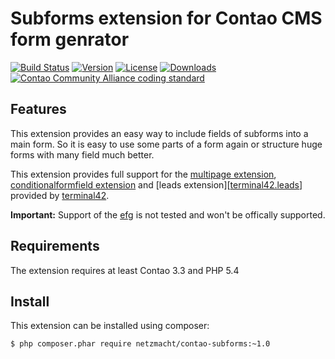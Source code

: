 
Subforms extension for Contao CMS form genrator
===============================================

[![Build Status](http://img.shields.io/travis/netzmacht/contao-subforms/master.svg?style=flat-square)](https://travis-ci.org/netzmacht/contao-subforms)
[![Version](http://img.shields.io/packagist/v/netzmacht/contao-subforms.svg?style=flat-square)](http://packagist.com/packages/netzmacht/contao-subforms)
[![License](http://img.shields.io/packagist/l/netzmacht/contao-subforms.svg?style=flat-square)](http://packagist.com/packages/netzmacht/contao-subforms)
[![Downloads](http://img.shields.io/packagist/dt/netzmacht/contao-subforms.svg?style=flat-square)](http://packagist.com/packages/netzmacht/contao-subforms)
[![Contao Community Alliance coding standard](http://img.shields.io/badge/cca-coding_standard-red.svg?style=flat-square)](https://github.com/contao-community-alliance/coding-standard)

Features
--------

This extension provides an easy way to include fields of subforms into a main form. So it is easy to use some parts of 
a form again or structure huge forms with many field much better.
 
This extension provides full support for the [multipage extension][terminal42.mp_forms], 
[conditionalformfield extension][terminal42.conditionalformfields] 
and [leads extension][[terminal42.leads]] provided by [terminal42][terminal42].

**Important:** Support of the [efg][efg] is not tested and won't be offically supported.
   
Requirements
------------

The extension requires at least Contao 3.3 and PHP 5.4

Install
-------

This extension can be installed using composer:

```
$ php composer.phar require netzmacht/contao-subforms:~1.0
```

[terminal42.mp_forms]: https://github.com/terminal42/contao-mp_forms
[terminal42.leads]: https://github.com/terminal42/contao-leads
[terminal42.conditionalformfields]: https://github.com/terminal42/contao-conditionalformfields
[terminal42]: https://www.terminal42.ch
[efg]: https://bitbucket.org/thk/efg
